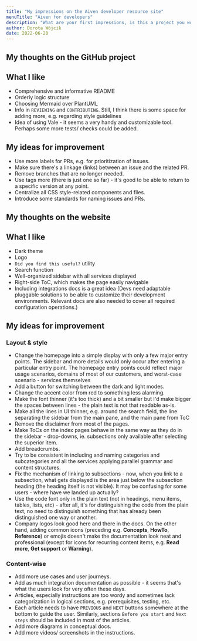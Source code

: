 ```yaml
---
title: "My impressions on the Aiven developer resource site"
menuTitle: "Aiven for developers"
description: "What are your first impressions, is this a project you would be proud to contribute to? What do you like about the project in its current state? Are there any particular resources that appeal to you? What would you recommend we change and why? This could be content, layout/style, or a suggestion for a section we should add."
author: Dorota Wójcik
date: 2022-06-20
---
```


## My thoughts on the GitHub project

## What I like

* Comprehensive and informative README
* Orderly logic structure
* Choosing Mermaid over PlantUML
* Info in `REVIEWING` and `CONTRIBUTING`. Still, I think there is some space for adding more, e.g. regarding style guidelines
* Idea of using Vale - it seems a very handy and customizable tool. Perhaps some more tests/ checks could be added.

## My ideas for improvement

* Use more labels for PRs, e.g. for prioritization of issues.
* Make sure there's a linkage (links) between an issue and the related PR.
* Remove branches that are no longer needed.
* Use tags more (there is just one so far) - it's good to be able to return to a specific version at any point.
* Centralize all CSS style-related components and files.
* Introduce some standards for naming issues and PRs.

## My thoughts on the website

## What I like

* Dark theme
* Logo
* `Did you find this useful?` utility
* Search function
* Well-organized sidebar with all services displayed
* Right-side ToC, which makes the page easily navigable
* Including integrations docs is a great idea (Devs need adaptable pluggable solutions to be able to customize their development environments. Relevant docs are also needed to cover all required configuration operations.)

## My ideas for improvement

### Layout & style

* Change the homepage into a simple display with only a few major entry points. The sidebar and more details would only occur after entering a particular entry point. The homepage entry points could reflect major usage scenarios, domains of most of our customers, and worst-case scenario - services themselves
* Add a button for switching between the dark and light modes.
* Change the accent color from red to something less alarming.
* Make the font thinner (it's too thick) and a bit smaller but I'd make bigger the spaces between lines - the plain text is not that readable as-is.
* Make all the lines in UI thinner, e.g. around the search field, the line separating the sidebar from the main pane, and the main pane from ToC
* Remove the disclaimer from most of the pages.
* Make ToCs on the index pages behave in the same way as they do in the sidebar - drop-downs, ie. subsections only available after selecting the superior item.
* Add breadcrumbs.
* Try to be consistent in including and naming categories and subcategories and all the services applying parallel grammar and content structures.
* Fix the mechanism of linking to subsections - now, when you link to a subsection, what gets displayed is the area just below the subsection heading (the heading itself is not visible). It may be confusing for some users - where have we landed up actually?
* Use the code font only in the plain text (not in headings, menu items, tables, lists, etc) - after all, it's for distinguishing the code from the plain text, no need to distinguish something that has already been distinguished one way or another.
* Company logos look good here and there in the docs. On the other hand, adding common icons (preceding e.g. **Concepts**, **HowTo**, **Reference**) or emojis doesn't make the documentation look neat and professional (except for icons for recurring content items, e.g. **Read more**, **Get support** or **Warning**).

### Content-wise

* Add more use cases and user journeys.
* Add as much integration documentation as possible - it seems that's what the users look for very often these days.
* Articles, especially instructions are too wordy and sometimes lack categorization in logical sections, e.g. prerequisites, testing, etc.
* Each article needs to have `PREVIOUS` and `NEXT` buttons somewhere at the bottom to guide the user. Similarly, sections `Before you start` and `Next steps` should be included in most of the articles.
* Add more diagrams in conceptual docs.
* Add more videos/ screenshots in the instructions.
